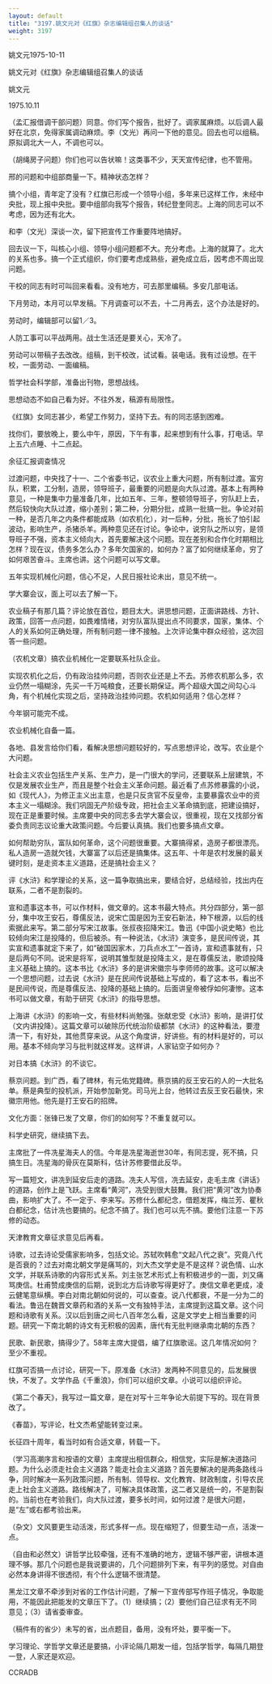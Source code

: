 ```yaml
---
layout: default
title: "3197.姚文元对《红旗》杂志编辑组召集人的谈话"
weight: 3197
---
```


姚文元1975-10-11

姚文元对《红旗》杂志编辑组召集人的谈话

姚文元

1975.10.11

（孟汇报借调干部问题）同意。你们写个报告，批好了。调家属麻烦。以后调人最好在北京，免得家属调动麻烦。李（文光）再问一下他的意见。回去也可以组稿。原拟调北大一人，不调也可以。

（胡绳房子问题）你们也可以告状嘛！这类事不少，天天宣传纪律，也不管用。

邢的问题和中组部商量一下。精神状态怎样？

搞个小组，青年定了没有？红旗已形成一个领导小组，多年来已这样工作，未经中央批，现上报中央批。要中组部向我写个报告，转纪登奎同志。上海的同志可以不考虑，因为还有北大。

和李（文光）深谈一次，留下把宣传工作重要阵地搞好。

回去议一下，叫核心小组、领导小组问题都不大。充分考虑。上海的就算了。北大的关系也多。搞一个正式组织，你们要考虑成熟些，避免成立后，因考虑不周出现问题。

干校的同志有时可叫回来看看。没有地方，可去那里编稿。多安几部电话。

下月劳动，本月可以早发稿。下月调查可以不去，十二月再去，这个办法是好的。

劳动时，编辑部可以留1／3。

人防工事可以平战两用。战士生活还是要关心，天冷了。

劳动可以带稿子去改改。组稿，到干校改，试试看。装电话。我有过设想。在干校，一面劳动、一面编稿。

哲学社会科学部，准备出刊物，思想战线。

思想动态不如自己看为好。不往外发，稿源有局限性。

《红旗》女同志甚少，希望工作努力，坚持下去。有的同志感到困难。

找你们，要放晚上，要么中午，原因，下午有事，起来想到有什么事，打电话。早上五六点睡、十二点起。

余征汇报调查情况

过渡问题，中央找了十一、二个省委书记，议农业上重大问题，所有制过渡。富穷队，积累，工分制，造房，领导班子，最重要的问题是向大队过渡。基本上有两种意见，一种是集中力量准备几年，比如五年、三年，整顿领导班子，穷队赶上去，然后较快向大队过渡，缩小差别；第二种，分期分批，成熟一批搞一批。争论对前一种，是否几年之内条件都能成熟（如农机化），对一后种，分批，拖长了怕引起波动，影响生产，杀猪杀羊。两种意见还在讨论。争论中，说穷队之所以穷，是领导班子不强，资本主义倾向大，首先要解决这个问题。现在差别和合作化时期相比怎样？现在议，债务多怎么办？多年欠国家的，如何办？富了如何继续革命，穷了如何艰苦奋斗。主席也讲。这个问题可以写文章。

五年实现机械化问题，信心不足，人民日报社论未出，意见不统一。

学大寨会议，面上可以去了解一下。

农业稿子有那几篇？评论放在首位，题目太大。讲思想问题，正面讲路线、方针、政策，回答一点问题，如畏难情绪，对穷队富队提出点不同要求，国家，集体、个人的关系如何正确处理，所有制问题一律不接触。上次评论集中群众经验，这次回答一些问题。

（农机文章）搞农业机械化一定要联系社队企业。

实现农机化之后，仍有政治挂帅问题，否则农业还是上不去。苏修农机那么多，农业仍然一塌糊涂，先买一千万吨粮食，还要长期保证。两个超级大国之间勾心斗角，有个机械化实现之后，坚持政治挂帅问题。农机如何适用？信心怎样？

今年钢可能完不成。

农业机械化自备一篇。

各地、县发言给你们看，看解决思想问题较好的，写点思想评论，改写。农业是个大问题。

社会主义农业包括生产关系、生产力，是一门很大的学问，还要联系上层建筑，不仅是发展农业生产，而且是整个社会主义革命问题。最近看了点苏修暴露的小说，如《现代人》，为修正主义出主意，也是只反贪官不反皇帝，主要暴露农业中的资本主义一塌糊涂。我们巩固无产阶级专政，把社会主义革命搞到底，把建设搞好，现在正是重要时候。主席要中央的同志多去学大寨会议，很重视，现在又找部分省委负责同志议论重大政策问题。今后要认真搞。我们也要多搞点文章。

如何帮助穷队，富队如何革命，这个问题很重要。大寨搞得紧，造房子都很漂亮。私人造房一造就欠钱，大寨富了以后还是搞集体。这五年、十年是农村发展的最关键时刻，是走资本主义道路，还是搞社会主义？

评《水浒》和学理论的关系，这一篇争取搞出来，要结合好，总结经验，找出内在联系，二者不是割裂的。

宣和遗事这本书，可以作材料，做文章的。这本书最大特点。共分四部分，第一部分，集中攻王安石，尊儒反法，说宋亡国是因为王安石新法，种下根源，以后的线索据此来写。第二部分写宋江故事。张叔夜招降宋江。鲁迅《中国小说史略》也比较倾向宋江是投降的，但后被杀。有一种说法，《水浒》演变多，是民间传说，其实宣和遗事就定下来了，如“破国因家木，刀兵点水工”一首诗，宣和遗事就有，只是后两句不同。说宋是将军，说明其雏型就是投降主义，是在尊儒反法，歌颂投降主义基础上搞的。这本书比《水浒》多的是讲宋徽宗与李师师的故事。这可以解决一个思想问题，过去说《水浒》是在民间传说基础上写成的，看了这本书，看出不是民间传说，而是尊儒反法、投降的基础上搞的。后面讲皇帝被俘如何凄惨。这本书可以做文章，有助于研究《水浒》的指导思想。

上海讲《水浒》的影响一文，有些材料尚勉强。张献忠受《水浒》影响，是讲打仗（文内讲投降）。这篇文章可以破除历代统治阶级都禁《水浒》的这种看法，要澄清一下，有好处，其他贯穿来说。从这个角度讲，好讲些。有的材料是好的，可以用。基本不倾向学习与批判就这样发。这样讲，人家钻空子如何办？

对日本搞《水浒》的不谈它。

蔡京问题。到广西，看了碑林，有元佑党籍碑。蔡京搞的反王安石的人的一大批名单。蔡是典型的投机派，开始参加新党。司马光上台，他转过去反王安石最快，宋徽宗用他。他先是打王安石的招牌。

文化方面：张锋已发了文章，你们的如何写？不重复就可以。

科学史研究，继续搞下去。

主席批了一件冼星海夫人的信。今年是冼星海逝世30年，有同志提，死不搞，只搞生日。冼星海的骨灰在莫斯科，估计苏修要借此反华。

写一篇短文，讲冼到延安后走的道路。冼夫人写信，冼去延安，走毛主席《讲话》的道路，创作上是飞跃。主席看“黄河”，冼受到很大鼓舞。我们把“黄河”改为协奏曲，影响扩大了。不一定于、李来写。苏修什么都纪念，借题发挥，梅兰芳、瞿秋白都纪念，估计冼也要搞的。纪念不搞了。我们也可以先不搞。要他们注意一下苏修的动态。

天津教育文章征求意见后再看。

诗歌，过去诗论受儒家影响多，包括文论。苏轼吹韩愈“文起八代之衰”。究竟八代是否衰的？过去对南北朝文学是痛骂的，刘大杰文学史是不是这样？说色情、山水文学，并联系诗歌的内容形式关系。刘主张艺术形式上有积极进步的一面，刘又痛骂庚信。杜甫赞成庚信的后期，说到北方后诗歌写得更好了。庚信文章老更成，凌云健笔意纵横。李白对南北朝如何说的，可以查查。说八代都衰，不是一分为二的看法。鲁迅在魏晋文章药和酒的关系一文有独特手法，主席提到这篇文章。这个问题和诗歌有关系。汉以后到唐之间七八百年怎么看，这是文学史上相当重要的问题。研究一下南北朝的诗文有无积极的因素，唐代有无批判继承南北朝的东西？

民歌、新民歌，搞得少了。58年主席大提倡，编了红旗歌谣。这几年情况如何？至少不重视。

红旗可否搞一点讨论，研究一下。原准备《水浒》发两种不同意见的，后发展很快，不发了。文学作品《千重浪》，你们可以组织文章。小说可以组织评论。

《第二个春天》，我写过一篇文章，是在对写十三年争论大前提下写的。现在背景改了。

《春苗》，写评论，杜文杰希望能转变过来。

长征四十周年，看当时如有合适文章，转载一下。

（学习高潮序言和按语的文章）主席提出相信群众，相信党，实际是解决道路问题。为什么必须走社会主义道路？能走社会主义道路？首先要解决的是两条路线斗争，同时解决一系列政策问题，所有制、领导权、文化教育、财政制度，引导农民走上社会主义道路。路线解决了，可解决具体政策，这二者又是统一的，不是割裂的。当前也在考验我们，向大队过渡，要多长时间，如何过渡？是很大问题，是“左”或右都考验出来。

（杂文）文风要更生动活泼，形式多样一点。现在缩短了，但要生动一点，活泼一点。

（自由和必然文）讲哲学比较牵强，还有不准确的地方，逻辑不够严密，讲根本道理不够。那几个问题也是我说要讲的，几个问题排列下来，有平列的感觉。对自由必然本身讲得不很透彻，有个什么逻辑不很清楚。

黑龙江文章不牵涉到对省的工作估计问题，了解一下宣传部写作班子情况，争取能用，不能因此把能发的文章压下了。（1）继续搞；（2）要他们自己征求有无不同意见；（3）请省委审查。

（稿件有的省少）未写的省，出点题目，备用，没有坏处，要平衡一下。

学习理论、学哲学文章还是要搞，小评论隔几期发一组，包括学哲学，每隔几期登一登，人家还是欢迎。

CCRADB

